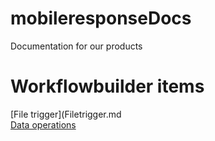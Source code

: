 # mobileresponseDocs
Documentation for our products

# Workflowbuilder items
[File trigger](Filetrigger.md  
[Data operations](Dataoperations.md) 
